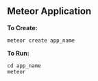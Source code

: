 ## Meteor Application  
**To Create:**  
```
meteor create app_name  
```
**To Run:**  
```
cd app_name
meteor 
```

